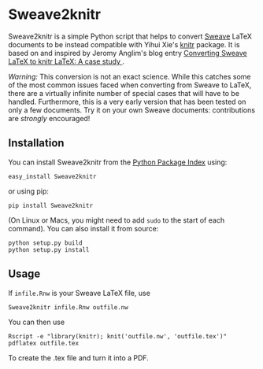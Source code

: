 Sweave2knitr
============

Sweave2knitr is a simple Python script that helps to convert [Sweave](http://www.statistik.lmu.de/~leisch/Sweave/) LaTeX documents to be instead compatible with Yihui Xie's [knitr](http://yihui.name/knitr/) package. It is based on and inspired by Jeromy Anglim's blog entry [ Converting Sweave LaTeX to knitr LaTeX: A case study ](http://jeromyanglim.blogspot.com/2012/06/converting-sweave-latex-to-knitr-latex.html).

*Warning:* This conversion is not an exact science. While this catches some of the most common issues faced when converting from Sweave to LaTeX, there are a virtually infinite number of special cases that will have to be handled. Furthermore, this is a very early version that has been tested on only a few documents. Try it on your own Sweave documents: contributions are *strongly* encouraged!

Installation
------------

You can install Sweave2knitr from the [Python Package Index](http://pypi.python.org/pypi) using:

    easy_install Sweave2knitr

or using pip:

    pip install Sweave2knitr

(On Linux or Macs, you might need to add `sudo` to the start of each command). You can also install it from source:

    python setup.py build
    python setup.py install

Usage
-----

If `infile.Rnw` is your Sweave LaTeX file, use

    Sweave2knitr infile.Rnw outfile.nw

You can then use

    Rscript -e "library(knitr); knit('outfile.nw', 'outfile.tex')"
    pdflatex outfile.tex

To create the .tex file and turn it into a PDF.
